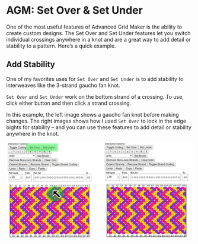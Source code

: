 # AGM: Set Over & Set Under

One of the most useful features of Advanced Grid Maker is the ability to create custom designs. The Set Over and Set Under features let you switch individual crossings anywhere in a knot and are a great way to add detail or stability to a pattern. Here’s a quick example.

## Add Stability

One of my favorites uses for `Set Over` and `Set Under` is to add stability to interweaves like the 3-strand gaucho fan knot.

`Set Over` and `Set Under` work on the bottom strand of a crossing. To use, click either button and then click a strand crossing.

In this example, the left image shows a gaucho fan knot before making changes. The right images shows how I used `Set Over` to lock in the edge bights for stability – and you can use these features to add detail or stability anywhere in the knot.

![Gaucho fan knot with and without locked edges](../assets/images/agm/agm_set-over-under.jpg)

